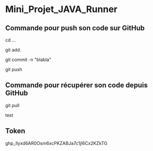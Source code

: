# Mini_Projet_JAVA_Runner

## Commande pour push son code sur GitHub
cd ...

git add.

git commit -n "blabla"

git push

## Commande pour récupérer son code depuis GitHub
git pull

test

## Token

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
